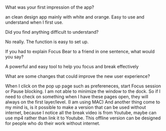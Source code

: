 What was your first impression of the app?

an clean design app mainly with white and orange. Easy to use and understand when I first use.

Did you find anything difficult to understand?

No really. The function is easy to set up.

If you had to explain Focus Bear to a friend in one sentence, what would you say?

A powerful and easy tool to help you focus and break effectively 

What are some changes that could improve the new user experience?

When  I click on the pop up page such as prefereneces, start Focus session or Pause blocking. 
I am not able to minimize the window to the dock. So if I need to check on something when I have these
pages open, they will always on the first layer/level. (I am using MAC)
And another thing come to my mind is, is it possible to make a version that can be used without internet,
because I notice all the break video is from Youtube, maybe can use mp4 rather than link it to Youtube.
This offline version can be designed for people who do their work without internet.
